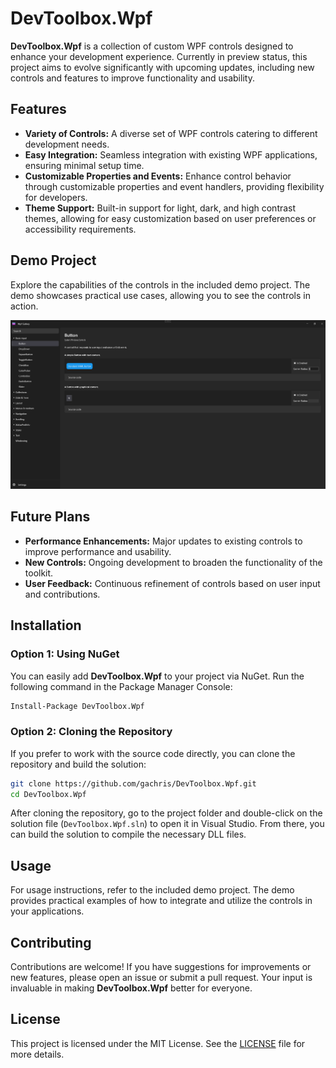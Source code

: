 
# DevToolbox.Wpf

**DevToolbox.Wpf** is a collection of custom WPF controls designed to enhance your development experience. Currently in preview status, this project aims to evolve significantly with upcoming updates, including new controls and features to improve functionality and usability.

## Features

- **Variety of Controls:** A diverse set of WPF controls catering to different development needs.
- **Easy Integration:** Seamless integration with existing WPF applications, ensuring minimal setup time.
- **Customizable Properties and Events:** Enhance control behavior through customizable properties and event handlers, providing flexibility for developers.
- **Theme Support:** Built-in support for light, dark, and high contrast themes, allowing for easy customization based on user preferences or accessibility requirements.

## Demo Project

Explore the capabilities of the controls in the included demo project. The demo showcases practical use cases, allowing you to see the controls in action.

![Demo Project Image](assets/demo.png)

## Future Plans

- **Performance Enhancements:** Major updates to existing controls to improve performance and usability.
- **New Controls:** Ongoing development to broaden the functionality of the toolkit.
- **User Feedback:** Continuous refinement of controls based on user input and contributions.

## Installation

### Option 1: Using NuGet

You can easily add **DevToolbox.Wpf** to your project via NuGet. Run the following command in the Package Manager Console:

```bash
Install-Package DevToolbox.Wpf
```

### Option 2: Cloning the Repository

If you prefer to work with the source code directly, you can clone the repository and build the solution:

```bash
git clone https://github.com/gachris/DevToolbox.Wpf.git
cd DevToolbox.Wpf
```

After cloning the repository, go to the project folder and double-click on the solution file (`DevToolbox.Wpf.sln`) to open it in Visual Studio. From there, you can build the solution to compile the necessary DLL files.

## Usage

For usage instructions, refer to the included demo project. The demo provides practical examples of how to integrate and utilize the controls in your applications.

## Contributing

Contributions are welcome! If you have suggestions for improvements or new features, please open an issue or submit a pull request. Your input is invaluable in making **DevToolbox.Wpf** better for everyone.

## License

This project is licensed under the MIT License. See the [LICENSE](LICENSE.txt) file for more details.
